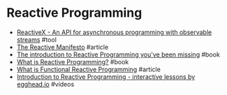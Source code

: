 # Reactive Programming

- [ReactiveX - An API for asynchronous programming with observable streams](http://reactivex.io) #tool
- [The Reactive Manifesto](http://www.reactivemanifesto.org) #article
- [The introduction to Reactive Programming you've been missing](https://gist.github.com/staltz/868e7e9bc2a7b8c1f754) #book
- [What is Reactive Programming?](https://medium.com/reactive-programming/what-is-reactive-programming-bc9fa7f4a7fc) #book
- [What is Functional Reactive Programming](https://www.bignerdranch.com/blog/what-is-functional-reactive-programming) #article
- [Introduction to Reactive Programming - interactive lessons by egghead.io](https://egghead.io/series/introduction-to-reactive-programming) #videos
